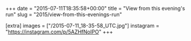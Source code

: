 +++
date = "2015-07-11T18:35:58+00:00"
title = "View from this evening's run"
slug = "2015/view-from-this-evenings-run"

[extra]
images = ["/2015-07-11_18-35-58_UTC.jpg"]
instagram = "https://instagram.com/p/5AZHfNoIPO"
+++
